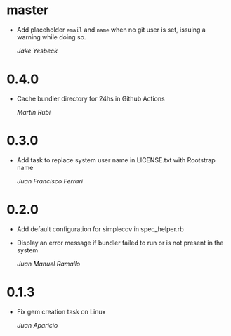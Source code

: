 # master

* Add placeholder `email` and `name` when no git user is set, issuing a warning while doing so.
    
    *Jake Yesbeck*

# 0.4.0

* Cache bundler directory for 24hs in Github Actions

    *Martín Rubí*

# 0.3.0

* Add task to replace system user name in LICENSE.txt with Rootstrap name

    *Juan Francisco Ferrari*

# 0.2.0

* Add default configuration for simplecov in spec_helper.rb

* Display an error message if bundler failed to run or is not present in the system

    *Juan Manuel Ramallo*

# 0.1.3

* Fix gem creation task on Linux

    *Juan Aparicio*
